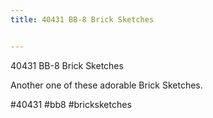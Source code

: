 ```yaml
---
title: 40431 BB-8 Brick Sketches


---
```


40431 BB-8 Brick Sketches

Another one of these adorable Brick Sketches.

#40431 #bb8 #bricksketches

<!-- Begin Gallery -->
<!-- End Gallery -->


